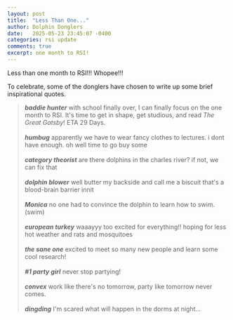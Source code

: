 ```yaml
---
layout: post
title:  "Less Than One..."
author: Dolphin Donglers
date:   2025-05-23 23:45:07 -0400
categories: rsi update
comments: true
excerpt: one month to RSI!
---
```


Less than one month to RSI!!! Whopee!!!

To celebrate, some of the donglers have chosen to write up some brief inspirational quotes.

> ***baddie hunter*** with school finally over, I can finally focus on the one month to RSI. It's time to get in shape, get studious, and read *The Great Gatsby*! ETA 29 Days.
<br><br>
> ***humbug*** apparently we have to wear fancy clothes to lectures. i dont have enough. oh well time to go buy some
<br><br>
> ***category theorist*** are there dolphins in the charles river? if not, we can fix that
> <br><br>
> ***dolphin blower*** well butter my backside and call me a biscuit that's a blood-brain barrier innit
> <br><br>
> ***Monica*** no one had to convince the dolphin to learn how to swim. (swim)
> <br><br>
> ***european turkey*** waaayyy too excited for everything!! hoping for less hot weather and rats and mosquitoes
<br><br>
> ***the sane one*** excited to meet so many new people and learn some cool research!
<br><br>
> ***#1 party girl*** never stop partying!
<br><br>
> ***convex*** work like there's no tomorrow, party like tomorrow never comes.
<br><br>
> ***dingding*** I'm scared what will happen in the dorms at night...
> 
